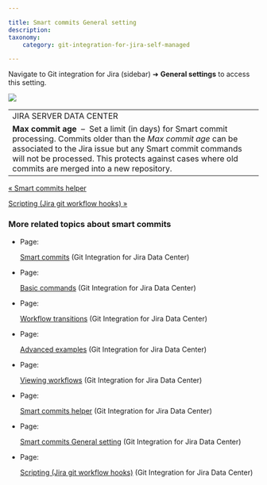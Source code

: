 ```yaml
---

title: Smart commits General setting
description:
taxonomy:
    category: git-integration-for-jira-self-managed

---
```

Navigate to Git integration for Jira (sidebar) ➜ **General settings** to access this setting.

![](https://bigbrassband.atlassian.net/wiki/download/attachments/1930398554/image-20210324-081135.png?version=1&modificationDate=1630642894249&cacheVersion=1&api=v2)

|     |
| --- |
| JIRA SERVER DATA CENTER |
| **Max commit age**  –  Set a limit (in days) for Smart commit processing. Commits older than the _Max commit age_ can be associated to the Jira issue but any Smart commit commands will not be processed. This protects against cases where old commits are merged into a new repository. |

[« Smart commits helper](/wiki/spaces/GIJDC/pages/1930398529/Smart+commits+helper)

[Scripting (Jira git workflow hooks) »](/wiki/spaces/GIJDC/pages/1930398579)

### More related topics about smart commits

*   Page:

    [Smart commits](/wiki/spaces/GIJDC/pages/1930398395/Smart+commits) (Git Integration for Jira Data Center)

*   Page:

    [Basic commands](/wiki/spaces/GIJDC/pages/1930398422/Basic+commands) (Git Integration for Jira Data Center)

*   Page:

    [Workflow transitions](/wiki/spaces/GIJDC/pages/1930398464/Workflow+transitions) (Git Integration for Jira Data Center)

*   Page:

    [Advanced examples](/wiki/spaces/GIJDC/pages/1930398446/Advanced+examples) (Git Integration for Jira Data Center)

*   Page:

    [Viewing workflows](/wiki/spaces/GIJDC/pages/1930398494/Viewing+workflows) (Git Integration for Jira Data Center)

*   Page:

    [Smart commits helper](/wiki/spaces/GIJDC/pages/1930398529/Smart+commits+helper) (Git Integration for Jira Data Center)

*   Page:

    [Smart commits General setting](/wiki/spaces/GIJDC/pages/1930398554/Smart+commits+General+setting) (Git Integration for Jira Data Center)

*   Page:

    [Scripting (Jira git workflow hooks)](/wiki/spaces/GIJDC/pages/1930398579) (Git Integration for Jira Data Center)